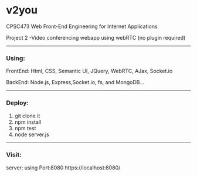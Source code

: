 

# v2you
<p>CPSC473 Web Front-End Engineering for Internet Applications</p>
<p>Project 2 -Video conferencing webapp using webRTC (no plugin required)</p> 
<hr>
<p></p>
<p></p>
<h3>Using:</h3>
<p>FrontEnd: Html, CSS, Semantic UI, JQuery, WebRTC, AJax, Socket.io </p>
<p>BackEnd: Node.js, Express,Socket.io, fs, and MongoDB... </p>
<p></p>
<p></p>
<p></p>
<hr>
<p></p>
<p></p>
<h3>Deploy:</h3>
<ol>
 <li>git clone it</li>
 <li> npm install</li>
 <li>npm test</li>
 <li>node server.js</li>
</ol>
<p></p>
<p></p>
<p></p>
<hr>
<p></p>
<p></p>
<h3>Visit:</h3>
<p>server: using Port:8080 https://localhost:8080/</p>

